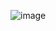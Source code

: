 




![image](https://github.com/Maarola/My-port/assets/126696230/77240243-7ba8-42ce-89d8-eb27f273cb03)
